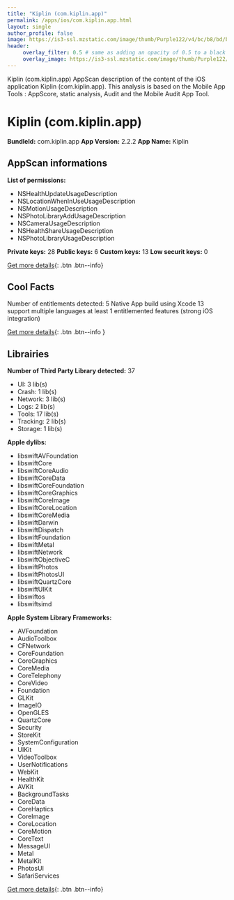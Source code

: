 ```yaml
---
title: "Kiplin (com.kiplin.app)"
permalink: /apps/ios/com.kiplin.app.html
layout: single
author_profile: false
image: https://is3-ssl.mzstatic.com/image/thumb/Purple122/v4/bc/b8/bd/bcb8bd50-0204-840e-b944-b9519c798fca/AppIcon-0-0-1x_U007emarketing-0-0-0-10-0-0-sRGB-0-0-0-GLES2_U002c0-512MB-85-220-0-0.png/512x512bb.jpg
header: 
     overlay_filter: 0.5 # same as adding an opacity of 0.5 to a black background
     overlay_image: https://is3-ssl.mzstatic.com/image/thumb/Purple122/v4/bc/b8/bd/bcb8bd50-0204-840e-b944-b9519c798fca/AppIcon-0-0-1x_U007emarketing-0-0-0-10-0-0-sRGB-0-0-0-GLES2_U002c0-512MB-85-220-0-0.png/512x512bb.jpg
---
```

Kiplin (com.kiplin.app) AppScan description of the content of the iOS application Kiplin (com.kiplin.app). This analysis is based on the Mobile App Tools : AppScore, static analysis, Audit and the Mobile Audit App Tool.

# Kiplin (com.kiplin.app)

**BundleId:** com.kiplin.app
**App Version:** 2.2.2
**App Name:** Kiplin


## AppScan informations 

**List of permissions:** 
- NSHealthUpdateUsageDescription
- NSLocationWhenInUseUsageDescription
- NSMotionUsageDescription
- NSPhotoLibraryAddUsageDescription
- NSCameraUsageDescription
- NSHealthShareUsageDescription
- NSPhotoLibraryUsageDescription
  
  
**Private keys:** 28
**Public keys:** 6
**Custom keys:** 13
**Low securit keys:** 0
  
[Get more details](/pricing.html){: .btn .btn--info}

## Cool Facts

Number of entitlements detected: 5
Native App
build using Xcode 13
support multiple languages
at least 1 entitlemented features (strong iOS integration)
  
[Get more details](/pricing.html){: .btn .btn--info }

## Librairies 
**Number of Third Party Library detected:** 37
- UI: 3 lib(s)
- Crash: 1 lib(s)
- Network: 3 lib(s)
- Logs: 2 lib(s)
- Tools: 17 lib(s)
- Tracking: 2 lib(s)
- Storage: 1 lib(s)


**Apple dylibs:**
- libswiftAVFoundation
- libswiftCore
- libswiftCoreAudio
- libswiftCoreData
- libswiftCoreFoundation
- libswiftCoreGraphics
- libswiftCoreImage
- libswiftCoreLocation
- libswiftCoreMedia
- libswiftDarwin
- libswiftDispatch
- libswiftFoundation
- libswiftMetal
- libswiftNetwork
- libswiftObjectiveC
- libswiftPhotos
- libswiftPhotosUI
- libswiftQuartzCore
- libswiftUIKit
- libswiftos
- libswiftsimd


**Apple System Library Frameworks:**
- AVFoundation
- AudioToolbox
- CFNetwork
- CoreFoundation
- CoreGraphics
- CoreMedia
- CoreTelephony
- CoreVideo
- Foundation
- GLKit
- ImageIO
- OpenGLES
- QuartzCore
- Security
- StoreKit
- SystemConfiguration
- UIKit
- VideoToolbox
- UserNotifications
- WebKit
- HealthKit
- AVKit
- BackgroundTasks
- CoreData
- CoreHaptics
- CoreImage
- CoreLocation
- CoreMotion
- CoreText
- MessageUI
- Metal
- MetalKit
- PhotosUI
- SafariServices


  
[Get more details](/pricing.html){: .btn .btn--info}

